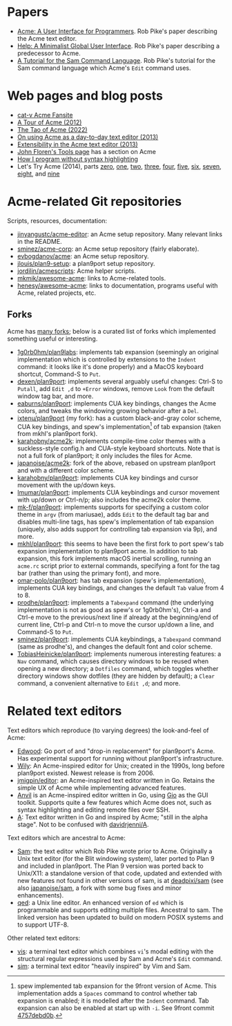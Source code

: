 # Papers

- [Acme: A User Interface for Programmers](https://doc.cat-v.org/plan_9/4th_edition/papers/acme/).
  Rob Pike's paper describing the Acme text editor.
- [Help: A Minimalist Global User Interface](http://doc.cat-v.org/plan_9/1st_edition/help/).
  Rob Pike's paper describing a predecessor to Acme.
- [A Tutorial for the Sam Command Language](http://doc.cat-v.org/bell_labs/sam_lang_tutorial/).
  Rob Pike's tutorial for the Sam command language which Acme's
  `Edit` command uses.

# Web pages and blog posts

- [cat-v Acme Fansite](http://acme.cat-v.org/)
- [A Tour of Acme (2012)](https://research.swtch.com/acme)
- [The Tao of Acme (2022)](https://benghancock.github.io/blog/2022/tao-of-acme.html)
- [On using Acme as a day-to-day text editor (2013)](https://jlouisramblings.blogspot.com/2013/04/acme-as-editor_20.html)
- [Extensibility in the Acme text editor (2013)](https://mostlymaths.net/2013/03/extensibility-programming-acme-text-editor.html/)
- [John Floren's Tools page](https://jfloren.net/tools.html) has a
  section on Acme
- [How I program without syntax highlighting](https://hakon.gylterud.net/opinion/syntax-highlighting.html)
- Let's Try Acme (2014), parts
  [zero](https://echosa.net/blog/2014/06/18/lets-try-acme-ep-0-research/),
  [one](https://echosa.net/blog/2014/06/18/lets-try-acme-ep-1-hello/),
  [two](https://echosa.net/blog/2014/06/18/lets-try-acme-ep-2-wat/),
  [three](https://echosa.net/blog/2014/06/19/lets-try-acme-ep-3-problem-solving/),
  [four](https://echosa.net/blog/2014/06/26/lets-try-acme-ep-4-enough-messing-around/),
  [five](https://echosa.net/blog/2014/06/27/lets-try-acme-ep-5-well/),
  [six](https://echosa.net/blog/2014/07/07/lets-try-acme-episode-6-trouble-in-paradise/),
  [seven](https://echosa.net/blog/2014/08/07/lets-try-acme-episode-7-equilibrium/),
  [eight](https://echosa.net/blog/2014/08/26/lets-try-acme-episode-8-scrolling-and-plumbing/),
  and [nine](https://echosa.net/blog/2014/10/06/lets-try-acme-episode-9-the-end/)

# Acme-related Git repositories

Scripts, resources, documentation:

- [jinyangustc/acme-editor](https://github.com/jinyangustc/acme-editor): an Acme
  setup repository.  Many relevant links in the README.
- [sminez/acme-corp](https://github.com/sminez/acme-corp): an Acme setup
  repository (fairly elaborate).
- [evbogdanov/acme](https://github.com/evbogdanov/acme): an Acme setup
  repository.
- [jlouis/plan9-setup](https://github.com/jlouis/plan9-setup): a plan9port setup
  repository.
- [jordilin/acmescripts](https://github.com/jordilin/acmescripts): Acme helper
  scripts.
- [mkmik/awesome-acme](https://github.com/mkmik/awesome-acme): links to
  Acme-related tools.
- [henesy/awesome-acme](https://github.com/henesy/awesome-acme): links to
  documentation, programs useful with Acme, related projects, etc.

## Forks

Acme has [many forks](https://github.com/9fans/plan9port/network/members);
below is a curated list of forks which implemented something useful or
interesting.

- [1g0rb0hm/plan9labs](https://github.com/1g0rb0hm/plan9labs): implements
  tab expansion (seemingly an original implementation which is controlled by
  extensions to the `Indent` command: it looks like it's done properly) and a
  MacOS keyboard shortcut, Command-S to `Put`.
- [dexen/plan9port](https://github.com/dexen/plan9port): implements several
  arguably useful changes: Ctrl-S to `Putall`, add `Edit ,d` to `+Error`
  windows, remove `Look` from the default window tag bar, and more.
- [eaburns/plan9port](https://github.com/eaburns/plan9port/tree/eaburns):
  implements CUA key bindings, changes the Acme colors, and tweaks the
  windowing growing behavior after a `Del`.
- [ixtenu/plan9port](https://github.com/ixtenu/plan9port) (my fork):
  has a custom black-and-gray color scheme, CUA key bindings, and spew's
  implementation[^spewspc] of tab expansion (taken from mkhl's plan9port fork).
- [karahobny/acme2k](https://github.com/karahobny/acme2k): implements
  compile-time color themes with a suckless-style config.h and CUA-style
  keyboard shortcuts.  Note that is not a full fork of plan9port; it only
  includes the files for Acme.
- [japanoise/acme2k](https://github.com/japanoise/acme2k): fork of the above,
  rebased on upstream plan9port and with a different color scheme.
- [karahobny/plan9port](https://github.com/karahobny/plan9port): implements CUA
  key bindings and cursor movement with the up/down keys.
- [lmumar/plan9port](https://github.com/lmumar/plan9port): implements CUA
  keybindings and cursor movement with up/down or Ctrl-n/p; also includes the
  acme2k color theme.
- [mk-f/plan9port](https://github.com/mk-f/plan9port): implements supports for
  specifying a custom color theme in `argv` (from mariusae), adds `Edit` to the
  default tag bar and disables multi-line tags, has spew's implementation of
  tab expansion (uniquely, also adds support for controlling tab expansion via
  9p), and more.
- [mkhl/plan9port](https://github.com/mkhl/plan9port): this seems to have been
  the first fork to port spew's tab expansion implementation to plan9port acme.
  In addition to tab expansion, this fork implements macOS inertial scrolling,
  running an `acme.rc` script prior to external commands, specifying a font for
  the tag bar (rather than using the primary font), and more.
- [omar-polo/plan9port](https://github.com/omar-polo/plan9port): has tab
  expansion (spew's implementation), implements CUA key bindings, and changes
  the default `Tab` value from 4 to 8.
- [prodhe/plan9port](https://github.com/prodhe/plan9port): implements a
  `Tabexpand` command (the underlying implementation is not as good as spew's
  or 1g0rb0hm's), Ctrl-a and Ctrl-e move to the previous/next line if already
  at the beginning/end of current line, Ctrl-p and Ctrl-n to move the cursor
  up/down a line, and Command-S to `Put`.
- [sminez/plan9port](https://github.com/sminez/plan9port): implements CUA
  keybindings, a `Tabexpand` command (same as prodhe's), and changes the
  default font and color scheme.
- [TobiasHeinicke/plan9port](https://github.com/TobiasHeinicke/plan9port):
  implements numerous interesting features: a `Nav` command, which causes
  directory windows to be reused when opening a new directory; a `Dotfiles`
  command, which toggles whether directory windows show dotfiles (they are
  hidden by default); a `Clear` command, a convenient alternative to `Edit ,d`;
  and more.

[^spewspc]: spew implemented tab expansion for the 9front version of
Acme.  This implementation adds a `Spaces` command to control whether
tab expansion is enabled; it is modelled after the `Indent` command.
Tab expansion can also be enabled at start up with `-i`.  See 9front commit
[4757debd0b](https://git.9front.org/plan9front/plan9front/4757debd0b5935dae94944c35c3cac74b14aa209/commit.html).

# Related text editors

Text editors which reproduce (to varying degrees) the look-and-feel of Acme:

- [Edwood](https://github.com/rjkroege/edwood): Go port of and "drop-in
  replacement" for plan9port's Acme.  Has experimental support for
  running without plan9port's infrastructure.
- [Wily](http://www.cse.yorku.ca/~oz/wily/): An Acme-inspired editor for
  Unix; created in the 1990s, long before plan9port existed.  Newest
  release is from 2006.
- [jmigpin/editor](https://github.com/jmigpin/editor): an Acme-inspired text
  editor written in Go.  Retains the simple UX of Acme while implementing
  advanced features.
- [Anvil](https://anvil-editor.net/) is an Acme-inspired editor written in Go,
  using [Gio](https://gioui.org/) as the GUI toolkit.  Supports quite a few
  features which Acme does not, such as syntax highlighting and editing remote
  files over SSH.
- [A](https://github.com/as/a): Text editor written in Go and inspired
  by Acme; "still in the alpha stage".
  Not to be confused with [davidrjenni/A](https://github.com/davidrjenni/A).

Text editors which are ancestral to Acme:

- [Sam](http://sam.cat-v.org/): the text editor which Rob Pike wrote
  prior to Acme.  Originally a Unix text editor (for the Blit windowing
  system), later ported to Plan 9 and included in plan9port.  The Plan 9
  version was ported back to Unix/X11: a standalone version of that code,
  updated and extended with new features not found in other versions of
  sam, is at [deadpixi/sam](https://github.com/deadpixi/sam) (see also
  [japanoise/sam](https://github.com/japanoise/sam), a fork with some bug
  fixes and minor enhancements).
- [qed](https://github.com/phonologus/qed-new): a Unix line editor.
  An enhanced version of `ed` which is programmable and supports editing
  multiple files.  Ancestral to sam.  The linked version has been updated to
  build on modern POSIX systems and to support UTF-8.

Other related text editors:

- [vis](https://github.com/martanne/vis): a terminal text editor which
  combines `vi`'s modal editing with the structural regular expressions
  used by Sam and Acme's `Edit` command.
- [sim](https://sim.ssnf.xyz/): a terminal text editor "heavily inspired"
  by Vim and Sam.
